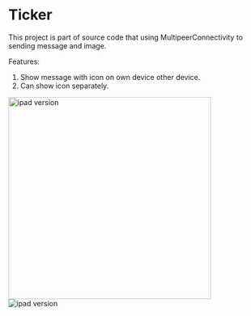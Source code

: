 # Ticker
This project is part of source code that using MultipeerConnectivity to sending message and image.

Features:
1. Show message with icon on own device other device.
2. Can show icon separately.

<img src="https://imgur.com/A3hEmh2" style="height:400px;width:400px" alt="ipad version" />
<br />
<img src="https://imgur.com/qhoz8WH" alt="ipad version" />
